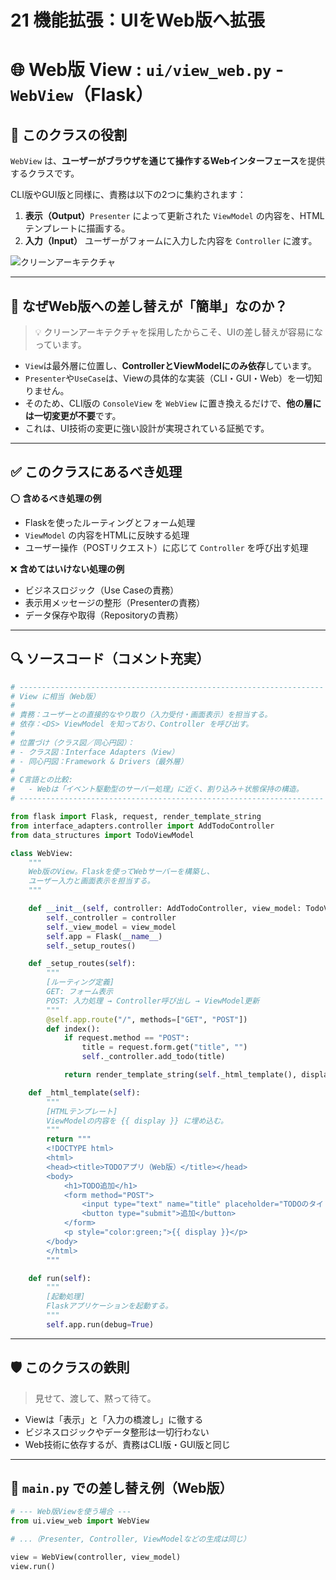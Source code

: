 # 21 機能拡張：UIをWeb版へ拡張

# 🌐 Web版 View : `ui/view_web.py` - `WebView`（Flask）

## 🧭 このクラスの役割

`WebView` は、**ユーザーがブラウザを通じて操作するWebインターフェース**を提供するクラスです。

CLI版やGUI版と同様に、責務は以下の2つに集約されます：

1. **表示（Output）**`Presenter` によって更新された `ViewModel` の内容を、HTMLテンプレートに描画する。
2. **入力（Input）**
ユーザーがフォームに入力した内容を `Controller` に渡す。

![クリーンアーキテクチャ](https://www.notion.so../%E3%82%AF%E3%83%AA%E3%83%BC%E3%83%B3%E3%82%A2%E3%83%BC%E3%82%AD%E3%83%86%E3%82%AF%E3%83%81%E3%83%A3%E3%83%BB%E5%90%8C%E5%BF%83%E5%86%86.png)

---

## 🔁 なぜWeb版への差し替えが「簡単」なのか？

> 💡 クリーンアーキテクチャを採用したからこそ、UIの差し替えが容易になっています。
> 
- `View`は最外層に位置し、**ControllerとViewModelにのみ依存**しています。
- `Presenter`や`UseCase`は、Viewの具体的な実装（CLI・GUI・Web）を一切知りません。
- そのため、CLI版の `ConsoleView` を `WebView` に置き換えるだけで、**他の層には一切変更が不要**です。
- これは、UI技術の変更に強い設計が実現されている証拠です。

---

## ✅ このクラスにあるべき処理

⭕️ **含めるべき処理の例**

- Flaskを使ったルーティングとフォーム処理
- `ViewModel` の内容をHTMLに反映する処理
- ユーザー操作（POSTリクエスト）に応じて `Controller` を呼び出す処理

❌ **含めてはいけない処理の例**

- ビジネスロジック（Use Caseの責務）
- 表示用メッセージの整形（Presenterの責務）
- データ保存や取得（Repositoryの責務）

---

## 🔍 ソースコード（コメント充実）

```python
# --------------------------------------------------------------------
# View に相当（Web版）
#
# 責務：ユーザーとの直接的なやり取り（入力受付・画面表示）を担当する。
# 依存：<DS> ViewModel を知っており、Controller を呼び出す。
#
# 位置づけ（クラス図／同心円図）：
# - クラス図：Interface Adapters（View）
# - 同心円図：Framework & Drivers（最外層）
#
# C言語との比較:
#   - Webは「イベント駆動型のサーバー処理」に近く、割り込み＋状態保持の構造。
# --------------------------------------------------------------------

from flask import Flask, request, render_template_string
from interface_adapters.controller import AddTodoController
from data_structures import TodoViewModel

class WebView:
    """
    Web版のView。Flaskを使ってWebサーバーを構築し、
    ユーザー入力と画面表示を担当する。
    """

    def __init__(self, controller: AddTodoController, view_model: TodoViewModel):
        self._controller = controller
        self._view_model = view_model
        self.app = Flask(__name__)
        self._setup_routes()

    def _setup_routes(self):
        """
        [ルーティング定義]
        GET: フォーム表示
        POST: 入力処理 → Controller呼び出し → ViewModel更新
        """
        @self.app.route("/", methods=["GET", "POST"])
        def index():
            if request.method == "POST":
                title = request.form.get("title", "")
                self._controller.add_todo(title)

            return render_template_string(self._html_template(), display=self._view_model.display_text)

    def _html_template(self):
        """
        [HTMLテンプレート]
        ViewModelの内容を {{ display }} に埋め込む。
        """
        return """
        <!DOCTYPE html>
        <html>
        <head><title>TODOアプリ（Web版）</title></head>
        <body>
            <h1>TODO追加</h1>
            <form method="POST">
                <input type="text" name="title" placeholder="TODOのタイトル" required>
                <button type="submit">追加</button>
            </form>
            <p style="color:green;">{{ display }}</p>
        </body>
        </html>
        """

    def run(self):
        """
        [起動処理]
        Flaskアプリケーションを起動する。
        """
        self.app.run(debug=True)

```

---

## 🛡 このクラスの鉄則

> 見せて、渡して、黙って待て。
> 
- Viewは「表示」と「入力の橋渡し」に徹する
- ビジネスロジックやデータ整形は一切行わない
- Web技術に依存するが、責務はCLI版・GUI版と同じ

---

## 🔧 `main.py` での差し替え例（Web版）

```python
# --- Web版Viewを使う場合 ---
from ui.view_web import WebView

# ...（Presenter, Controller, ViewModelなどの生成は同じ）

view = WebView(controller, view_model)
view.run()

```